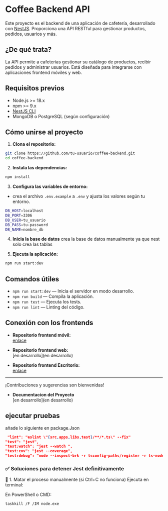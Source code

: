 # Coffee Backend API

Este proyecto es el backend de una aplicación de cafetería, desarrollado con [NestJS](https://nestjs.com/). Proporciona una API RESTful para gestionar productos, pedidos, usuarios y más.

## ¿De qué trata?

La API permite a cafeterías gestionar su catálogo de productos, recibir pedidos y administrar usuarios. Está diseñada para integrarse con aplicaciones frontend móviles y web.

## Requisitos previos

- Node.js >= 18.x
- npm >= 9.x
- [NestJS CLI](https://docs.nestjs.com/cli/overview)
- MongoDB o PostgreSQL (según configuración)

## Cómo unirse al proyecto

1. **Clona el repositorio:**

```bash
git clone https://github.com/tu-usuario/coffee-backend.git
cd coffee-backend
```

2. **Instala las dependencias:**

```bash
npm install
```

3. **Configura las variables de entorno:**

- crea el archivo `.env.example` a `.env` y ajusta los valores según tu entorno.

```bash
DB_HOST=localhost
DB_PORT=3306
DB_USER=tu_usuario
DB_PASS=tu-password
DB_NAME=nombre_db
```

4. **Inicia la base de datos**
   crea la base de datos manualmente ya que nest solo crea las tablas

5. **Ejecuta la aplicación:**

```bash
npm run start:dev
```

## Comandos útiles

- `npm run start:dev` — Inicia el servidor en modo desarrollo.
- `npm run build` — Compila la aplicación.
- `npm run test` — Ejecuta los tests.
- `npm run lint` — Linting del código.

## Conexión con los frontends

- **Repositorio frontend móvil:**  
  [enlace](https://github.com/Ezequiel-2023/react-native-coffee)

- **Repositorio frontend web:**  
  [en desarrollo](en desarrollo)

- **Repositorio frontend Escritorio:**  
  [enlace](https://github.com/Ezequiel-2023/Aplicaci-n-_Escritorio---Cafeter-a_JavaFX)

---

¡Contribuciones y sugerencias son bienvenidas!

- **Documentacion del Proyecto**  
  [en desarrollo](en desarrollo)

## ejecutar pruebas
añade lo siguiente en package.Json


```json
 "lint": "eslint \"{src,apps,libs,test}/**/*.ts\" --fix"
"test": "jest",
"test:watch": "jest --watch ",
"test:cov": "jest --coverage",
"test:debug": "node --inspect-brk -r tsconfig-paths/register -r ts-node/register node_modules/.bin/jest --runInBand"
```

### ✅ Soluciones para detener Jest definitivamente
🛑 1. Matar el proceso manualmente (si Ctrl+C no funciona)
Ejecuta en terminal:

En PowerShell o CMD:
```bash
taskkill /F /IM node.exe
```